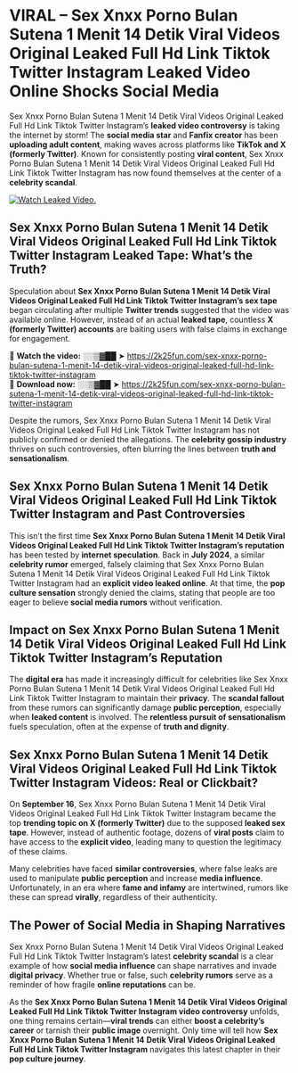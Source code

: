 # VIRAL – Sex ️Xnxx ️Porno Bulan Sutena 1 Menit 14 Detik Viral Videos Original Leaked Full Hd Link Tiktok Twitter Instagram Leaked Video Online Shocks Social Media 

Sex ️Xnxx ️Porno Bulan Sutena 1 Menit 14 Detik Viral Videos Original Leaked Full Hd Link Tiktok Twitter Instagram’s **leaked video controversy** is taking the internet by storm! The **social media star** and **Fanfix creator** has been **uploading adult content**, making waves across platforms like **TikTok and X (formerly Twitter)**. Known for consistently posting **viral content**, Sex ️Xnxx ️Porno Bulan Sutena 1 Menit 14 Detik Viral Videos Original Leaked Full Hd Link Tiktok Twitter Instagram has now found themselves at the center of a **celebrity scandal**.  

[![Watch Leaked Video.](https://miro.medium.com/v2/resize:fit:828/format:webp/1*cilzJN44JGOrTw9NJCrNHA.gif "Watch Leaked Video")](https://2k25fun.com/sex-️xnxx-️porno-bulan-sutena-1-menit-14-detik-viral-videos-original-leaked-full-hd-link-tiktok-twitter-instagram)

## **Sex ️Xnxx ️Porno Bulan Sutena 1 Menit 14 Detik Viral Videos Original Leaked Full Hd Link Tiktok Twitter Instagram Leaked Tape: What’s the Truth?**  
Speculation about **Sex ️Xnxx ️Porno Bulan Sutena 1 Menit 14 Detik Viral Videos Original Leaked Full Hd Link Tiktok Twitter Instagram’s sex tape** began circulating after multiple **Twitter trends** suggested that the video was available online. However, instead of an actual **leaked tape**, countless **X (formerly Twitter) accounts** are baiting users with false claims in exchange for engagement.  

🔹 **Watch the video:** ░░▒▓██ ➤ https://2k25fun.com/sex-️xnxx-️porno-bulan-sutena-1-menit-14-detik-viral-videos-original-leaked-full-hd-link-tiktok-twitter-instagram  
🔹 **Download now:** ░░▒▓██ ➤ https://2k25fun.com/sex-️xnxx-️porno-bulan-sutena-1-menit-14-detik-viral-videos-original-leaked-full-hd-link-tiktok-twitter-instagram  

Despite the rumors, Sex ️Xnxx ️Porno Bulan Sutena 1 Menit 14 Detik Viral Videos Original Leaked Full Hd Link Tiktok Twitter Instagram has not publicly confirmed or denied the allegations. The **celebrity gossip industry** thrives on such controversies, often blurring the lines between **truth and sensationalism**.  

## **Sex ️Xnxx ️Porno Bulan Sutena 1 Menit 14 Detik Viral Videos Original Leaked Full Hd Link Tiktok Twitter Instagram and Past Controversies**  
This isn’t the first time **Sex ️Xnxx ️Porno Bulan Sutena 1 Menit 14 Detik Viral Videos Original Leaked Full Hd Link Tiktok Twitter Instagram’s reputation** has been tested by **internet speculation**. Back in **July 2024**, a similar **celebrity rumor** emerged, falsely claiming that Sex ️Xnxx ️Porno Bulan Sutena 1 Menit 14 Detik Viral Videos Original Leaked Full Hd Link Tiktok Twitter Instagram had an **explicit video leaked online**. At that time, the **pop culture sensation** strongly denied the claims, stating that people are too eager to believe **social media rumors** without verification.  

## **Impact on Sex ️Xnxx ️Porno Bulan Sutena 1 Menit 14 Detik Viral Videos Original Leaked Full Hd Link Tiktok Twitter Instagram’s Reputation**  
The **digital era** has made it increasingly difficult for celebrities like Sex ️Xnxx ️Porno Bulan Sutena 1 Menit 14 Detik Viral Videos Original Leaked Full Hd Link Tiktok Twitter Instagram to maintain their **privacy**. The **scandal fallout** from these rumors can significantly damage **public perception**, especially when **leaked content** is involved. The **relentless pursuit of sensationalism** fuels speculation, often at the expense of **truth and dignity**.  

## **Sex ️Xnxx ️Porno Bulan Sutena 1 Menit 14 Detik Viral Videos Original Leaked Full Hd Link Tiktok Twitter Instagram Videos: Real or Clickbait?**  
On **September 16**, Sex ️Xnxx ️Porno Bulan Sutena 1 Menit 14 Detik Viral Videos Original Leaked Full Hd Link Tiktok Twitter Instagram became the top **trending topic on X (formerly Twitter)** due to the supposed **leaked sex tape**. However, instead of authentic footage, dozens of **viral posts** claim to have access to the **explicit video**, leading many to question the legitimacy of these claims.  

Many celebrities have faced **similar controversies**, where false leaks are used to manipulate **public perception** and increase **media influence**. Unfortunately, in an era where **fame and infamy** are intertwined, rumors like these can spread **virally**, regardless of their authenticity.  

## **The Power of Social Media in Shaping Narratives**  
Sex ️Xnxx ️Porno Bulan Sutena 1 Menit 14 Detik Viral Videos Original Leaked Full Hd Link Tiktok Twitter Instagram’s latest **celebrity scandal** is a clear example of how **social media influence** can shape narratives and invade **digital privacy**. Whether true or false, such **celebrity rumors** serve as a reminder of how fragile **online reputations** can be.  

As the **Sex ️Xnxx ️Porno Bulan Sutena 1 Menit 14 Detik Viral Videos Original Leaked Full Hd Link Tiktok Twitter Instagram video controversy** unfolds, one thing remains certain—**viral trends** can either **boost a celebrity’s career** or tarnish their **public image** overnight. Only time will tell how **Sex ️Xnxx ️Porno Bulan Sutena 1 Menit 14 Detik Viral Videos Original Leaked Full Hd Link Tiktok Twitter Instagram** navigates this latest chapter in their **pop culture journey**. 